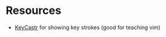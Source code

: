 # Resources

- [KeyCastr](https://github.com/keycastr/keycastr) for showing key strokes (good for teaching vim)

